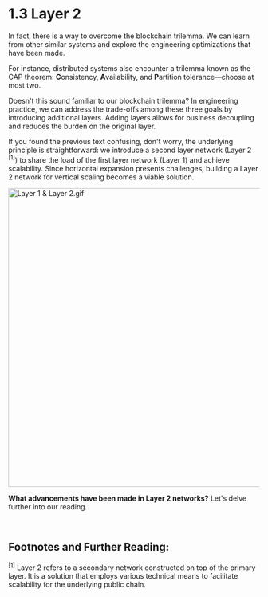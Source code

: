 # 1.3 Layer 2

In fact, there is a way to overcome the blockchain trilemma. We can learn from other similar systems and explore the engineering optimizations that have been made.

For instance, distributed systems also encounter a trilemma known as the CAP theorem: **C**onsistency, **A**vailability, and **P**artition tolerance—choose at most two.

Doesn't this sound familiar to our blockchain trilemma? In engineering practice, we can address the trade-offs among these three goals by introducing additional layers. Adding layers allows for business decoupling and reduces the burden on the original layer.

If you found the previous text confusing, don't worry, the underlying principle is straightforward: we introduce a second layer network (Layer 2 <sup>[1]</sup>) to share the load of the first layer network (Layer 1) and achieve scalability. Since horizontal expansion presents challenges, building a Layer 2 network for vertical scaling becomes a viable solution.

<img src="/assets/1.3.1.gif" width="600px" alt="Layer 1 & Layer 2.gif" />

**What advancements have been made in Layer 2 networks?** Let's delve further into our reading.

&nbsp; 
## Footnotes and Further Reading:

<sup>[1]</sup> Layer 2 refers to a secondary network constructed on top of the primary layer. It is a solution that employs various technical means to facilitate scalability for the underlying public chain.

<GithubAvatar owner='lxdao-official' repo='myfirstlayer2-frontend' path='mdx/zh/1.3-layer2.md' />